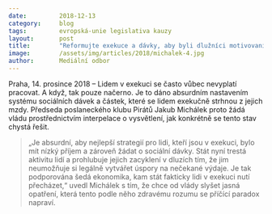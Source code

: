 ```yaml
---
date:         2018-12-13
category:     blog
tags:         evropská-unie legislativa kauzy
layout:       post
title:        "Reformujte exekuce a dávky, aby byli dlužníci motivovaní pracovat, vyzývá vládu Pirát Michálek"
image:        /assets/img/articles/2018/michalek-4.jpg
author:       Mediální odbor
---
```

 

Praha, 14. prosince 2018 – Lidem v exekuci se často vůbec nevyplatí pracovat. A když, tak pouze načerno. Je to dáno absurdním nastavením systému sociálních dávek a částek, které se lidem exekučně strhnou z jejich mzdy. Předseda poslaneckého klubu Pirátů Jakub Michálek proto žádá vládu prostřednictvím interpelace o vysvětlení, jak konkrétně se tento stav chystá řešit.

> „Je absurdní, aby nejlepší strategií pro lidi, kteří jsou v exekuci, bylo mít nízký příjem a zároveň žádat o sociální dávky. Stát nyní trestá aktivitu lidí a prohlubuje jejich zacyklení v dluzích tím, že jim neumožňuje si legálně vytvářet úspory na nečekané výdaje. Je tak podporována šedá ekonomika, kam stát fakticky lidi v exekuci nutí přecházet,“ uvedl Michálek s tím, že chce od vlády slyšet jasná opatření, která tento podle něho zdravému rozumu se příčící paradox napraví.
